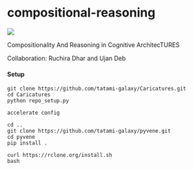 # compositional-reasoning

<a target="_blank" href="https://cookiecutter-data-science.drivendata.org/">
    <img src="https://img.shields.io/badge/CCDS-Project%20template-328F97?logo=cookiecutter" />
</a>

Compositionality And Reasoning in Cognitive ArchitecTURES 

Collaboration: Ruchira Dhar and Ujan Deb

#### Setup

``` 
git clone https://github.com/tatami-galaxy/Caricatures.git
cd Caricatures
python repo_setup.py

accelerate config

cd ..
git clone https://github.com/tatami-galaxy/pyvene.git
cd pyvene
pip install .

curl https://rclone.org/install.sh
bash
```
